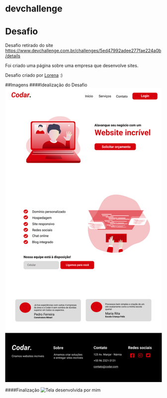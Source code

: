 # devchallenge

# Desafio
Desafio retirado do site https://www.devchallenge.com.br/challenges/5ed47992adee277fae224a0b/details
<p>Foi criado uma página sobre uma empresa que desenvolve sites.</p>

Desafio criado por  <a href="https://github.com/Lorenalgm">Lorena</a> :)

##Imagens
####Idealização do Desafio
![Desafio](imagens/desktop.png "Foto representando o desafio proposto.")

####Finalização
![Tela desenvolvida por mim](imagens/final.jpg "Foto representando a realização do desafio.")
